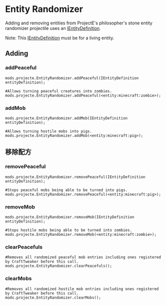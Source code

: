 # Entity Randomizer

Adding and removing entities from ProjectE's philosopher's stone entity randomizer projectile uses an [IEntityDefinition](/Vanilla/Entities/IEntityDefinition/).

Note: This [IEntityDefinition](/Vanilla/Entities/IEntityDefinition/) must be for a living entity.

## Adding

### addPeaceful

    mods.projecte.EntityRandomizer.addPeaceful(IEntityDefinition entityDefinition);
    
    #Allows turning peaceful creatures into zombies. 
    mods.projecte.EntityRandomizer.addPeaceful(<entity:minecraft:zombie>);
    

### addMob

    mods.projecte.EntityRandomizer.addMob(IEntityDefinition entityDefinition);
    
    #Allows turning hostile mobs into pigs.
    mods.projecte.EntityRandomizer.addMob(<entity:minecraft:pig>);
    

## 移除配方

### removePeaceful

    mods.projecte.EntityRandomizer.removePeaceful(IEntityDefinition entityDefinition);
    
    #Stops peaceful mobs being able to be turned into pigs.
    mods.projecte.EntityRandomizer.removePeaceful(<entity:minecraft:pig>);
    

### removeMob

    mods.projecte.EntityRandomizer.removeMob(IEntityDefinition entityDefinition);
    
    #Stops hostile mobs being able to be turned into zombies.
    mods.projecte.EntityRandomizer.removeMob(<entity:minecraft:zombie>);
    

### clearPeacefuls

    #Removes all randomized peaceful mob entries including ones registered by CraftTweaker before this call.
    mods.projecte.EntityRandomizer.clearPeacefuls();
    

### clearMobs

    #Removes all randomized hostile mob entries including ones registered by CraftTweaker before this call.
    mods.projecte.EntityRandomizer.clearMobs();